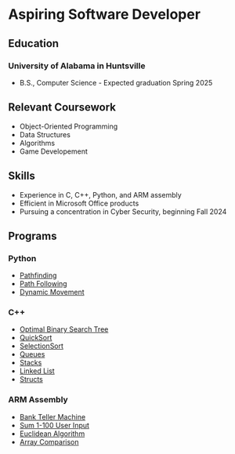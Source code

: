 # Aspiring Software Developer

## Education
### University of Alabama in Huntsville
- B.S., Computer Science - Expected graduation Spring 2025

## Relevant Coursework
- Object-Oriented Programming
- Data Structures
- Algorithms
- Game Developement

## Skills
- Experience in C, C++, Python, and ARM assembly
- Efficient in Microsoft Office products
- Pursuing a concentration in Cyber Security, beginning Fall 2024

## Programs
### Python
- [Pathfinding](https://github.com/whook2/Python-Pathfinding)
- [Path Following](https://github.com/whook2/Python-Path-Following)
- [Dynamic Movement](https://github.com/whook2/Python-Dynamic-Movement)

### C++
- [Optimal Binary Search Tree](https://github.com/whook2/Cpp--OBST)
- [QuickSort](https://github.com/whook2/Cpp-Quicksort)
- [SelectionSort](https://github.com/whook2/CS221-4)
- [Queues](https://github.com/whook2/CS221-3.2)
- [Stacks](https://github.com/whook2/CS221-3.1)
- [Linked List](https://github.com/whook2/CS221-2)
- [Structs](https://github.com/whook2/CS221-1)

### ARM Assembly
- [Bank Teller Machine](https://github.com/whook2/ARM-Lab-5)
- [Sum 1-100 User Input](https://github.com/whook2/ARM-Lab-4)
- [Euclidean Algorithm](https://github.com/whook2/ARM-Program-2)
- [Array Comparison](https://github.com/whook2/ARM-Program-1)

